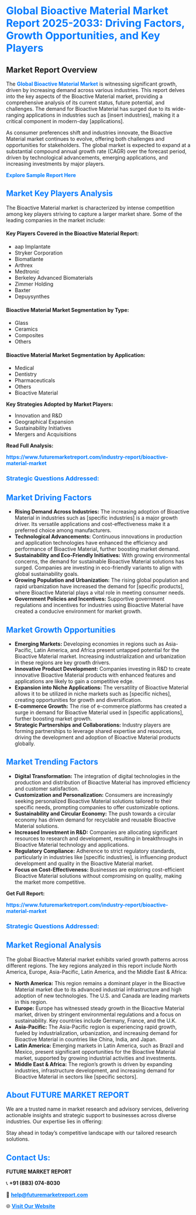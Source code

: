 <h1 style="color: #007BFF;">Global Bioactive Material Market Report 2025-2033: Driving Factors, Growth Opportunities, and Key Players</h1>

<section id="overview">
<h2>Market Report Overview</h2>
<p>The <a href="https://www.futuremarketreport.com/industry-report/bioactive-material-market" style="color: #007BFF; text-decoration: none;"><strong>Global Bioactive Material Market</strong></a> is witnessing significant growth, driven by increasing demand across various industries. This report delves into the key aspects of the Bioactive Material market, providing a comprehensive analysis of its current status, future potential, and challenges. The demand for Bioactive Material has surged due to its wide-ranging applications in industries such as [insert industries], making it a critical component in modern-day [applications].</p>
<p>As consumer preferences shift and industries innovate, the Bioactive Material market continues to evolve, offering both challenges and opportunities for stakeholders. The global market is expected to expand at a substantial compound annual growth rate (CAGR) over the forecast period, driven by technological advancements, emerging applications, and increasing investments by major players.</p>
</section>

<section id="overview">
<p><a href="https://www.futuremarketreport.com/request-sample/reportId=125138" style="color: #007BFF; text-decoration: none;"><strong>Explore Sample Report Here</strong></a></p>
</section>

<section id="key-players">
<h2 style="color: #007BFF;">Market Key Players Analysis</h2>
<p>The Bioactive Material market is characterized by intense competition among key players striving to capture a larger market share. Some of the leading companies in the market include:</p>
<h4>Key Players Covered in the Bioactive Material Report:</h4>
<ul><li>aap Implantate</li><li>Stryker Corporation</li><li>Biomatlante</li><li>Arthrex</li><li>Medtronic</li><li>Berkeley Advanced Biomaterials</li><li>Zimmer Holding</li><li>Baxter</li><li>Depuysynthes</li></ul>
<h4>Bioactive Material Market Segmentation by Type:</h4>
<ul><li>Glass</li><li>Ceramics</li><li>Composites</li><li>Others</li></ul>

<h4>Bioactive Material Market Segmentation by Application:</h4>
<ul><li>Medical</li><li>Dentistry</li><li>Pharmaceuticals</li><li>Others</li><li>Bioactive Material</li></ul>
<p><strong>Key Strategies Adopted by Market Players:</strong></p>
<ul>
<li>Innovation and R&D</li>
<li>Geographical Expansion</li>
<li>Sustainability Initiatives</li>
<li>Mergers and Acquisitions</li>
</ul>
</section>

<section>
<p><strong>Read Full Analysis: </strong></p><a href="https://www.futuremarketreport.com/industry-report/bioactive-material-market" style="color: #007BFF; text-decoration: none;"><strong>https://www.futuremarketreport.com/industry-report/bioactive-material-market</strong></a>
<h3 style="color: #007BFF;">Strategic Questions Addressed:</h3>
</section>

<section id="driving-factors">
<h2 style="color: #007BFF;">Market Driving Factors</h2>
<ul>
<li><strong>Rising Demand Across Industries:</strong> The increasing adoption of Bioactive Material in industries such as [specific industries] is a major growth driver. Its versatile applications and cost-effectiveness make it a preferred choice among manufacturers.</li>
<li><strong>Technological Advancements:</strong> Continuous innovations in production and application technologies have enhanced the efficiency and performance of Bioactive Material, further boosting market demand.</li>
<li><strong>Sustainability and Eco-Friendly Initiatives:</strong> With growing environmental concerns, the demand for sustainable Bioactive Material solutions has surged. Companies are investing in eco-friendly variants to align with global sustainability goals.</li>
<li><strong>Growing Population and Urbanization:</strong> The rising global population and rapid urbanization have increased the demand for [specific products], where Bioactive Material plays a vital role in meeting consumer needs.</li>
<li><strong>Government Policies and Incentives:</strong> Supportive government regulations and incentives for industries using Bioactive Material have created a conducive environment for market growth.</li>
</ul>
</section>

<section id="growth-opportunities">
<h2 style="color: #007BFF;">Market Growth Opportunities</h2>
<ul>
<li><strong>Emerging Markets:</strong> Developing economies in regions such as Asia-Pacific, Latin America, and Africa present untapped potential for the Bioactive Material market. Increasing industrialization and urbanization in these regions are key growth drivers.</li>
<li><strong>Innovative Product Development:</strong> Companies investing in R&D to create innovative Bioactive Material products with enhanced features and applications are likely to gain a competitive edge.</li>
<li><strong>Expansion into Niche Applications:</strong> The versatility of Bioactive Material allows it to be utilized in niche markets such as [specific niches], creating opportunities for growth and diversification.</li>
<li><strong>E-commerce Growth:</strong> The rise of e-commerce platforms has created a surge in demand for Bioactive Material used in [specific applications], further boosting market growth.</li>
<li><strong>Strategic Partnerships and Collaborations:</strong> Industry players are forming partnerships to leverage shared expertise and resources, driving the development and adoption of Bioactive Material products globally.</li>
</ul>
</section>

<section id="trending-factors">
<h2 style="color: #007BFF;">Market Trending Factors</h2>
<ul>
<li><strong>Digital Transformation:</strong> The integration of digital technologies in the production and distribution of Bioactive Material has improved efficiency and customer satisfaction.</li>
<li><strong>Customization and Personalization:</strong> Consumers are increasingly seeking personalized Bioactive Material solutions tailored to their specific needs, prompting companies to offer customizable options.</li>
<li><strong>Sustainability and Circular Economy:</strong> The push towards a circular economy has driven demand for recyclable and reusable Bioactive Material solutions.</li>
<li><strong>Increased Investment in R&D:</strong> Companies are allocating significant resources to research and development, resulting in breakthroughs in Bioactive Material technology and applications.</li>
<li><strong>Regulatory Compliance:</strong> Adherence to strict regulatory standards, particularly in industries like [specific industries], is influencing product development and quality in the Bioactive Material market.</li>
<li><strong>Focus on Cost-Effectiveness:</strong> Businesses are exploring cost-efficient Bioactive Material solutions without compromising on quality, making the market more competitive.</li>
</ul>
</section>

<section>
<p><strong>Get Full Report: </strong></p><a href="https://www.futuremarketreport.com/industry-report/bioactive-material-market" style="color: #007BFF; text-decoration: none;"><strong>https://www.futuremarketreport.com/industry-report/bioactive-material-market</strong></a>
<h3 style="color: #007BFF;">Strategic Questions Addressed:</h3>
</section>


<section id="regional-analysis">
<h2 style="color: #007BFF;">Market Regional Analysis</h2>
<p>The global Bioactive Material market exhibits varied growth patterns across different regions. The key regions analyzed in this report include North America, Europe, Asia-Pacific, Latin America, and the Middle East & Africa:</p>
<ul>
<li><strong>North America:</strong> This region remains a dominant player in the Bioactive Material market due to its advanced industrial infrastructure and high adoption of new technologies. The U.S. and Canada are leading markets in this region.</li>
<li><strong>Europe:</strong> Europe has witnessed steady growth in the Bioactive Material market, driven by stringent environmental regulations and a focus on sustainability. Key countries include Germany, France, and the U.K.</li>
<li><strong>Asia-Pacific:</strong> The Asia-Pacific region is experiencing rapid growth, fueled by industrialization, urbanization, and increasing demand for Bioactive Material in countries like China, India, and Japan.</li>
<li><strong>Latin America:</strong> Emerging markets in Latin America, such as Brazil and Mexico, present significant opportunities for the Bioactive Material market, supported by growing industrial activities and investments.</li>
<li><strong>Middle East & Africa:</strong> The region’s growth is driven by expanding industries, infrastructure development, and increasing demand for Bioactive Material in sectors like [specific sectors].</li>
</ul>
</section>

<footer>
<h2 style="color: #007BFF;">About FUTURE MARKET REPORT</h2>
<p>We are a trusted name in market research and advisory services, delivering actionable insights and strategic support to businesses across diverse industries. Our expertise lies in offering:</p>

<p>Stay ahead in today’s competitive landscape with our tailored research solutions.</p>

<h2 style="color: #007BFF;">Contact Us:</h2>
<p><strong>FUTURE MARKET REPORT</strong></p>
<p>📞 <strong>+91 (883) 074-8030</strong></p>
<p>📧 <strong><a href="mailto:help@futuremarketreport.com" style="color: #007BFF;">help@futuremarketreport.com</a></strong></p>
<p>🌐 <strong><a href="https://www.futuremarketreport.com/" style="color: #007BFF;">Visit Our Website</a></strong></p>
</footer>